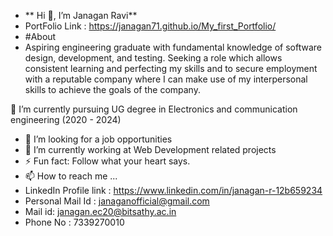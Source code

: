 - ** Hi 👋, I’m Janagan Ravi**
- PortFolio Link : https://janagan71.github.io/My_first_Portfolio/
- #About
- 	Aspiring engineering graduate with fundamental knowledge of software design, development, and testing. Seeking a role which allows consistent learning and perfecting my skills and to secure employment with a reputable company where I can make use of my interpersonal skills to achieve the goals of the company.
  
  🔭 I’m currently pursuing UG degree in Electronics and communication engineering (2020 - 2024)
- 🤔 I’m looking for a job opportunities
- 🌱 I’m currently working at Web Development related projects
- ⚡ Fun fact: Follow what your heart says.
- 📫 How to reach me ...
- LinkedIn Profile link : https://www.linkedin.com/in/janagan-r-12b659234
- Personal Mail Id : janaganofficial@gmail.com
- Mail id: janagan.ec20@bitsathy.ac.in
- Phone No : 7339270010
